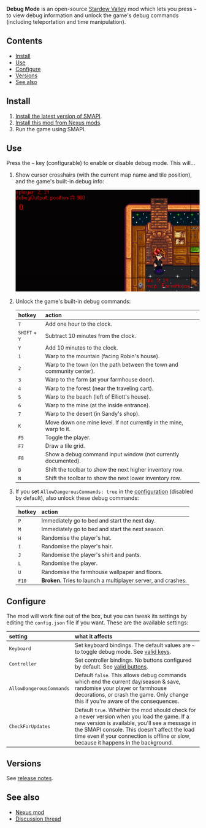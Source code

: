 **Debug Mode** is an open-source [Stardew Valley](http://stardewvalley.net/) mod which lets you
press `~` to view debug information and unlock the game's debug commands (including teleportation
and time manipulation).

## Contents
* [Install](#install)
* [Use](#use)
* [Configure](#configure)
* [Versions](#versions)
* [See also](#see-also)

## Install
1. [Install the latest version of SMAPI](https://github.com/Pathoschild/SMAPI/releases).
2. [Install this mod from Nexus mods](http://www.nexusmods.com/stardewvalley/mods/679/).
3. Run the game using SMAPI.

## Use
Press the `~` key (configurable) to enable or disable debug mode. This will...

1. Show cursor crosshairs (with the current map name and tile position), and the game's built-in debug info:

   ![screenshot](screenshots/debug-mode.png)

2. Unlock the game's built-in debug commands:

   hotkey | action
   :----- | :-----
   `T`    | Add one hour to the clock.
   `SHIFT` + `Y` | Subtract 10 minutes from the clock.
   `Y`    | Add 10 minutes to the clock.
   `1`    | Warp to the mountain (facing Robin's house).
   `2`    | Warp to the town (on the path between the town and community center).
   `3`    | Warp to the farm (at your farmhouse door).
   `4`    | Warp to the forest (near the traveling cart).
   `5`    | Warp to the beach (left of Elliott's house).
   `6`    | Warp to the mine (at the inside entrance).
   `7`    | Warp to the desert (in Sandy's shop).
   `K`    | Move down one mine level. If not currently in the mine, warp to it.
   `F5`   | Toggle the player.
   `F7`   | Draw a tile grid.
   `F8`   | Show a debug command input window (not currently documented).
   `B`    | Shift the toolbar to show the next higher inventory row.
   `N`    | Shift the toolbar to show the next lower inventory row.

3. If you set `AllowDangerousCommands: true` in the [configuration](#configuration) (disabled by
   default), also unlock these debug commands:

   hotkey | action
   :----- | :-----
   `P`    | Immediately go to bed and start the next day.
   `M`    | Immediately go to bed and start the next season.
   `H`    | Randomise the player's hat.
   `I`    | Randomise the player's hair.
   `J`    | Randomise the player's shirt and pants.
   `L`    | Randomise the player.
   `U`    | Randomise the farmhouse wallpaper and floors.
   `F10`  | **Broken.** Tries to launch a multiplayer server, and crashes.

## Configure
The mod will work fine out of the box, but you can tweak its settings by editing the `config.json`
file if you want. These are the available settings:

setting           | what it affects
:---------------- | :------------------
`Keyboard`        | Set keyboard bindings. The default values are `~` to toggle debug mode. See [valid keys](https://msdn.microsoft.com/en-us/library/microsoft.xna.framework.input.keys.aspx).
`Controller`      | Set controller bindings. No buttons configured by default. See [valid buttons](https://msdn.microsoft.com/en-us/library/microsoft.xna.framework.input.buttons.aspx).
`AllowDangerousCommands` | Default `false`. This allows debug commands which end the current day/season & save, randomise your player or farmhouse decorations, or crash the game. Only change this if you're aware of the consequences.
`CheckForUpdates` | Default `true`. Whether the mod should check for a newer version when you load the game. If a new version is available, you'll see a message in the SMAPI console. This doesn't affect the load time even if your connection is offline or slow, because it happens in the background.

## Versions
See [release notes](release-notes.md).

## See also
* [Nexus mod](http://www.nexusmods.com/stardewvalley/mods/679)
* [Discussion thread](http://www.nexusmods.com/stardewvalley/mods/679)
